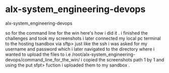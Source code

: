 # alx-system_engineering-devops
alx-system_engineering-devops   
 
so for the command line for the win here's how i did it .
 i finished the challenges and took my screenshots 
 i later connected my local pc terminal to the hosting tsandbox via      sftp> just like the ssh i was asked for my username and password which  i later navigated to the directory where i wanted to upload the files   to  i.e  /root/alx-system_engineering-devops/command_line_for_the_win/
	 i copied the screenshots path  1 by 1 and using the put sfpt> fuction i uploaded them to my sandbox . 
 

